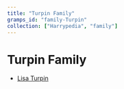 ```yaml
---
title: "Turpin Family"
gramps_id: "family-Turpin"
collection: ["Harrypedia", "family"]
---
```


# Turpin Family

- [Lisa Turpin](/Harrypedia/people/Turpin/Lisa/)
